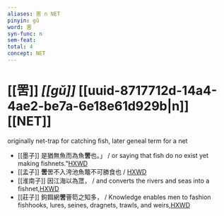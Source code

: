 ```yaml
---
aliases: 罟 n NET
pinyin: gǔ
word: 罟
syn-func: n
sem-feat: 
total: 4
concept: NET 
---
```

# [[罟]] *[[gǔ]]*  [[uuid-8717712d-14a4-4ae2-be7a-6e18e61d929b|n]] [[NET]]
originally net-trap for catching fish, later geneal term for a net
 - [[墨子]] 是猶無魚而為魚**罟**也。」
                     / or saying that fish do no exist yet making fishnets."[HXWD](https://hxwd.org/textview.html?location=CH1a0938_CHANT_012-27a.9)
 - [[孟子]] **罟**罟不入洿池魚鼈不可勝食也
                     / [HXWD](https://hxwd.org/textview.html?location=KR1h0001_tls_001-9a.3)
 - [[淮南子]] 因江海以為罛， / and converts the rivers and seas into a fishnet,[HXWD](https://hxwd.org/textview.html?location=KR3j0010_tls_001-6a.16)
 - [[莊子]] 鉤餌網**罟**罾笱之知多， / Knowledge enables men to fashion fishhooks, lures, seines, dragnets, trawls, and weirs,[HXWD](https://hxwd.org/textview.html?location=KR5c0126_tls_010-7a.7)